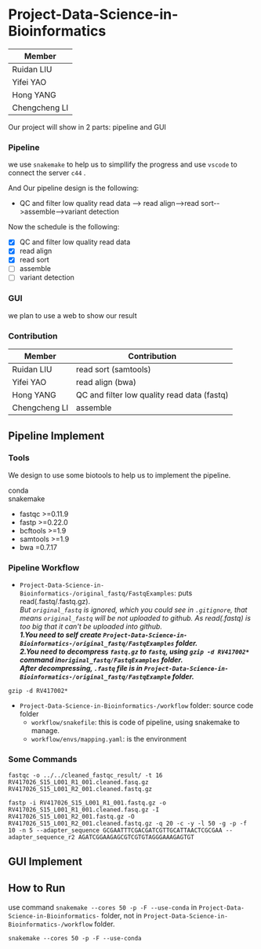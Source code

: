 # Project-Data-Science-in-Bioinformatics 

|  Member       | 
|  ----         |
| Ruidan LIU    | 
| Yifei YAO     | 
| Hong YANG     | 
| Chengcheng LI | 


Our project will show in 2 parts: pipeline and GUI

### Pipeline

we use `snakemake` to help us to simpllify the progress and use `vscode` to connect the server `c44` .

And Our pipeline design is the following:

- QC and filter low quality read data --> read align-->read sort-->assemble-->variant detection

Now the schedule is the following:

- [x] QC and filter low quality read data
- [x] read align
- [x] read sort
- [ ] assemble
- [ ] variant detection

### GUI

we plan to use a web to show our result

### Contribution

|  Member       | Contribution|
|  ----------   |-------------|
| Ruidan LIU    | read sort (samtools)   |
| Yifei YAO     | read align (bwa)|
| Hong YANG     | QC and filter low quality read data (fastq)|
| Chengcheng LI | assemble |

## Pipeline Implement

### Tools

We design to use some biotools to help us to implement the pipeline.

conda</br>
snakemake</br>
- fastqc >=0.11.9
- fastp >=0.22.0
- bcftools >=1.9
- samtools >=1.9
- bwa =0.7.17

### Pipeline Workflow

* `Project-Data-Science-in-Bioinformatics-/original_fastq/FastqExamples`: puts read(.fastq/.fastq.gz). </br>
*But `original_fastq` is ignored, which you could see in `.gitignore`, that means `original_fastq` will be not uploaded to github. As read(.fastq) is too big that it can't be uploaded into github.*</br>
***1.You need to self create `Project-Data-Science-in-Bioinformatics-/original_fastq/FastqExamples` folder.</br>
2.You need to decompress `fastq.gz` to `fastq`, using `gzip -d RV417002*` command in`original_fastq/FastqExamples` folder.</br>
After decompressing, `.fastq` file is in `Project-Data-Science-in-Bioinformatics-/original_fastq/FastqExample` folder.</br>***
```
gzip -d RV417002*
```


* `Project-Data-Science-in-Bioinformatics-/workflow` folder: source code folder </br>
  * `workflow/snakefile`: this is code of pipeline, using snakemake to manage.</br>
  * `workflow/envs/mapping.yaml`: is the environment

### Some Commands

```
fastqc -o ../../cleaned_fastqc_result/ -t 16 RV417026_S15_L001_R1_001.cleaned.fasq.gz RV417026_S15_L001_R2_001.cleaned.fastq.gz
```

```
fastp -i RV417026_S15_L001_R1_001.fastq.gz -o RV417026_S15_L001_R1_001.cleaned.fasq.gz -I RV417026_S15_L001_R2_001.fastq.gz -O RV417026_S15_L001_R2_001.cleaned.fastq.gz -q 20 -c -y -l 50 -g -p -f 10 -n 5 --adapter_sequence GCGAATTTCGACGATCGTTGCATTAACTCGCGAA --adapter_sequence_r2 AGATCGGAAGAGCGTCGTGTAGGGAAAGAGTGT
```


## GUI Implement

## How to Run

use command `snakemake --cores 50 -p -F --use-conda` in `Project-Data-Science-in-Bioinformatics-` folder, not in `Project-Data-Science-in-Bioinformatics-/workflow` folder.

```
snakemake --cores 50 -p -F --use-conda
```

